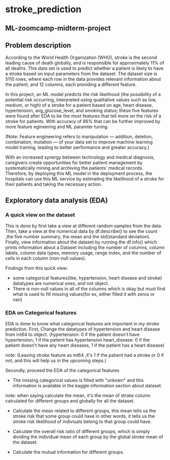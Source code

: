 # stroke_prediction
ML-zoomcamp-midterm-project
 ---- 
## Problem description
According to the World Health Organization (WHO), stroke is the second leading cause of death globally, and is responsible for approximately 11% of all deaths.
This data set is used to predict whether a patient is likely to have a stroke based on input parameters from the dataset. The dataset size is 5110 rows, where each row in the data provides relevant information about the patient, and 12 columns, each providing a different feature.

In this project, an ML model predicts the risk likelihood (the possibility of a potential risk occurring, interpreted using qualitative values such as low, medium, or high) of a stroke for a patient based on age, heart disease, hypertension, avg_glucose_level, and smoking status; these five features were found after EDA to be the most features that tell more on the risk of a stroke for patients. With accuracy of 86% that can be further improved by more feature egineering and ML paramter tuning.

(Note: Feature engineering refers to manipulation — addition, deletion, combination, mutation — of your data set to improve machine learning model training, leading to better performance and greater accuracy.)

With an increased synergy between technology and medical diagnosis, caregivers create opportunities for better patient management by systematically mining and archiving the patients’ medical records. Therefore, by deploying this ML model in the deployment process, the hospitals can use this ML service by estimating the likelihood of a stroke for their patients and taking the necessary action.
## Exploratory data analysis (EDA)
### A quick view on the dataset
This is done by first take a view at different random samples from the data. 
Then, take a view at the numerical data by df.describe() to see the count ,the five number summary, the mean and the std(standard deviation).
Finally, view information about the dataset by running the df.info() which prints information about a Dataset including the number of columns, column labels, column data types, memory usage, range index, and the number of cells in each column (non-null values). 

Findings from this quick view: 
- some categorical features(like, hypertension, heart disease and stroke) datatypes are numerical ones, and not object.
- There is non-null values in all of the columns which is okay but must find what is used to fill missing values(for ex, either filled it with zeros or nan)
### EDA on Categorical features
EDA is done to know what categorical features are important in my stroke prediction. 
First, Change the datatypes of hypertension and heart disease from int64 to object.
(hypertension: 0 if the patient doesn't have hypertension, 1 if the patient has hypertension 
heart_disease: 0 if the patient doesn't have any heart diseases, 1 if the patient has a heart disease)

note: (Leaving stroke feature as int64 ,it's 1 if the patient had a stroke or 0 if not, and this will help us in the upcoming steps.)

Secondly, proceed the EDA of the categorical features

- The missing categorical values is filled with "unkown" and this information is available in the kaggle information section about dataset. 
 
note: when saying calculate the mean, it's the mean of stroke column calculated for different groups and globally for all the dataset. 

- Calculate the mean related to different groups, this mean tells us the stroke risk that some group could have in other words, it  tells us the stroke risk likelihood of indiviuals belong to that group could have.
 
- Calculate the overall risk ratio of different groups, which is simply dividing the individual mean of each group by the global stroke mean of the dataset.

- Calculate the mutual information for different groups.






